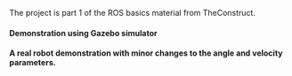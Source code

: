 The project is part 1 of the ROS basics material from TheConstruct. 

#### Demonstration using Gazebo simulator



#### A real robot demonstration with minor changes to the angle and velocity parameters. 


 
